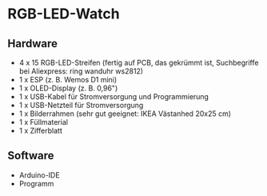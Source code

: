 # RGB-LED-Watch

## Hardware

- 4 x 15 RGB-LED-Streifen (fertig auf PCB, das gekrümmt ist, Suchbegriffe bei Aliexpress: ring wanduhr ws2812)
- 1 x ESP (z. B. Wemos D1 mini)
- 1 x OLED-Display (z. B. 0,96")
- 1 x USB-Kabel für Stromversorgung und Programmierung
- 1 x USB-Netzteil für Stromversorgung
- 1 x Bilderrahmen (sehr gut geeignet: IKEA Västanhed 20x25 cm)
- 1 x Füllmaterial
- 1 x Zifferblatt

## Software

- Arduino-IDE
- Programm
